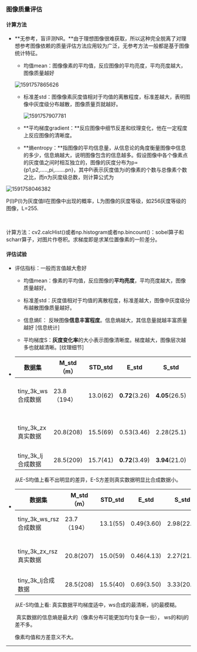 ### 图像质量评估

#### 计算方法

- **无参考，盲评测NR。**由于理想图像很难获取，所以这种完全脱离了对理想参考图像依赖的质量评估方法应用较为广泛，无参考方法一般都是基于图像统计特征。

  - 均值mean：图像像素的平均值，反应图像的平均亮度，平均亮度越大，图像质量越好

  ![1591757865626](C:\Users\viruser.v-desktop\AppData\Roaming\Typora\typora-user-images\1591757865626.png)

  - 标准差std：图像像素灰度值相对于均值的离散程度，标准差越大，表明图像中灰度级分布越散，图像质量页就越好。

    ![1591757907781](C:\Users\viruser.v-desktop\AppData\Roaming\Typora\typora-user-images\1591757907781.png)

  - **平均梯度gradient：**反应图像中细节反差和纹理变化，他在一定程度上反应图像的清晰度。

  - **熵entropy：**指图像的平均信息量，从信息论的角度衡量图像中信息的多少，信息熵越大，说明图像包含的信息越多。假设图像中各个像素点的灰度值之间时相互独立的，图像的灰度分布为p={p1,p2,…..,pi,…….pn}，其中Pi表示灰度值为i的像素的个数与总像素个数之比，而n为灰度级总数，则计算公式为

![1591758046382](C:\Users\viruser.v-desktop\AppData\Roaming\Typora\typora-user-images\1591758046382.png)

​              P(l)P(l)为灰度值ll在图像中出现的概率，L为图像的灰度等级，如256灰度等级的图像，L=255.

​			

计算方法：cv2.calcHist()或者np.histogram或者np.bincount()：sobel算子和scharr算子，对图片作卷积。求梯度即是求某位置像素的一阶差分。



#### 评估试验

* 评估指标：一般而言值越大愈好

  * 均值mean：像素的平均值，反应图像的**平均亮度**，平均亮度越大，图像质量越好。
  * 标准差std：灰度值相对于均值的离散程度，标准差越大，图像中灰度级分布越散图像质量越好。

  

  * 信息熵E： 反映图像**信息丰富程度**。信息熵越大，其信息量就越丰富质量越好 [信息统计]
  * 平均梯度S：**灰度变化率**的大小表示图像清晰度。梯度越大，图像层次越多也就越清晰。[纹理细节]





* | 数据集             | M_std（m）  | STD_std  | E_std          | S_std          | 备注     |
  | ------------------ | ----------- | -------- | -------------- | -------------- | -------- |
  | tiny_3k_ws合成数据 | 23.8（194） | 13.0(62) | **0.72**(3.26) | **4.05**(26.5) | 未控制H  |
  | tiny_3k_zx真实数据 | 20.8(208)   | 15.5(69) | 0.53(3.46)     | 2.28(25.1)     | 单边实验 |
  | tiny_3k_lj合成数据 | 28.5(209)   | 15.7(41) | **0.72**(3.49) | **3.94**(21.0) |          |

  从E-S均值上看不出明显的差异，E-S方差则真实数据明显比合成数据小。





- | 数据集                 | M_std（m）  | STD_std  | E_std      | S_std      | 备注     |
  | ---------------------- | ----------- | -------- | ---------- | ---------- | -------- |
  | tiny_3k_ws_rsz合成数据 | 23.7（194） | 13.1(55) | 0.49(3.60) | 2.98(22.9) | 控制H    |
  | tiny_3k_zx_rsz真实数据 | 20.8(207)   | 15.0(59) | 0.46(4.13) | 2.27(21.8) | 单边实验 |
  | tiny_3k_lj合成数据     | 28.5(208)   | 15.5(40) | 0.69(3.50) | 3.33(20.1) |          |

  从E-S均值上看: 真实数据平均梯度适中，ws合成的最清晰，lj的最模糊。

  ​                           真实数据的信息熵是最大的（像素分布可能更加均匀复杂一些）， ws的和lj的差不多。

   像素均值和方差意义不大。

*****



